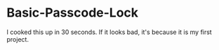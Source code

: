 # Basic-Passcode-Lock
I cooked this up in 30 seconds. If it looks bad, it's because it is my first project.

